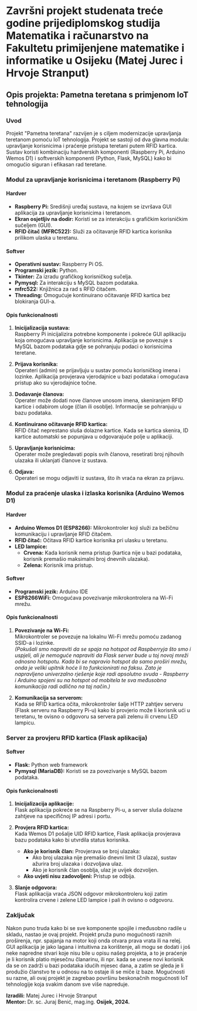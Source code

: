 # Završni projekt studenata treće godine prijediplomskog studija Matematika i računarstvo na Fakultetu primijenjene matematike i informatike u Osijeku (Matej Jurec i Hrvoje Stranput)

## **Opis projekta: Pametna teretana s primjenom IoT tehnologija**

### **Uvod**

Projekt "Pametna teretana" razvijen je s ciljem modernizacije upravljanja teretanom pomoću IoT tehnologija. Projekt se sastoji od dva glavna modula: upravljanje korisnicima i praćenje pristupa teretani putem RFID kartica. Sustav koristi kombinaciju hardverskih komponenti (Raspberry Pi, Arduino Wemos D1) i softverskih komponenti (Python, Flask, MySQL) kako bi omogućio siguran i efikasan rad teretane.

### **Modul za upravljanje korisnicima i teretanom (Raspberry Pi)**

#### **Hardver**
- **Raspberry Pi:** Središnji uređaj sustava, na kojem se izvršava GUI aplikacija za upravljanje korisnicima i teretanom.
- **Ekran osjetljiv na dodir:** Koristi se za interakciju s grafičkim korisničkim sučeljem (GUI).
- **RFID čitač (MFRC522):** Služi za očitavanje RFID kartica korisnika prilikom ulaska u teretanu.

#### **Softver**
- **Operativni sustav:** Raspberry Pi OS.
- **Programski jezik:** Python.
- **Tkinter:** Za izradu grafičkog korisničkog sučelja.
- **Pymysql:** Za interakciju s MySQL bazom podataka.
- **mfrc522:** Knjižnica za rad s RFID čitačem.
- **Threading:** Omogućuje kontinuirano očitavanje RFID kartica bez blokiranja GUI-a.

#### **Opis funkcionalnosti**

1. **Inicijalizacija sustava:**  
   Raspberry Pi inicijalizira potrebne komponente i pokreće GUI aplikaciju koja omogućava upravljanje korisnicima. Aplikacija se povezuje s MySQL bazom podataka gdje se pohranjuju podaci o korisnicima teretane.

2. **Prijava korisnika:**  
   Operateri (admin) se prijavljuju u sustav pomoću korisničkog imena i lozinke. Aplikacija provjerava vjerodajnice u bazi podataka i omogućava pristup ako su vjerodajnice točne.

3. **Dodavanje članova:**  
   Operater može dodati nove članove unosom imena, skeniranjem RFID kartice i odabirom uloge (član ili osoblje). Informacije se pohranjuju u bazu podataka.

4. **Kontinuirano očitavanje RFID kartica:**  
   RFID čitač neprestano sluša dolazne kartice. Kada se kartica skenira, ID kartice automatski se popunjava u odgovarajuće polje u aplikaciji.

5. **Upravljanje korisnicima:**  
   Operater može pregledavati popis svih članova, resetirati broj njihovih ulazaka ili uklanjati članove iz sustava.

6. **Odjava:**  
   Operateri se mogu odjaviti iz sustava, što ih vraća na ekran za prijavu.

### **Modul za praćenje ulaska i izlaska korisnika (Arduino Wemos D1)**

#### **Hardver**
- **Arduino Wemos D1 (ESP8266):** Mikrokontroler koji služi za bežičnu komunikaciju i upravljanje RFID čitačem.
- **RFID čitač:** Očitava RFID kartice korisnika pri ulasku u teretanu.
- **LED lampice:**  
  - **Crvena:** Kada korisnik nema pristup (kartica nije u bazi podataka, korisnik premašio maksimalni broj dnevnih ulazaka).
  - **Zelena:** Korisnik ima pristup.

#### **Softver**
- **Programski jezik:** Arduino IDE
- **ESP8266WiFi:** Omogućava povezivanje mikrokontrolera na Wi-Fi mrežu.

#### **Opis funkcionalnosti**

1. **Povezivanje na Wi-Fi:**  
   Mikrokontroler se povezuje na lokalnu Wi-Fi mrežu pomoću zadanog SSID-a i lozinke.  
   *(Pokušali smo napraviti da se spaja na hotspot od Raspberryja što smo i uspjeli, ali je nemoguće napraviti da Flask server bude u toj novoj mreži odnosno hotspotu. Kada bi se napravio hotspot da samo proširi mrežu, onda je veliki upitnik hoće li to funkcionirati na faksu. Zato je napravljeno univerzalno rješenje koje radi apsolutno svuda - Raspberry i Arduino spojeni su na hotspot od mobitela te sva međusobna komunikacija radi odlično na taj način.)*

2. **Komunikacija sa serverom:**  
   Kada se RFID kartica očita, mikrokontroler šalje HTTP zahtjev serveru (Flask serveru na Raspberry Pi-u) kako bi provjerio može li korisnik ući u teretanu, te ovisno o odgovoru sa servera pali zelenu ili crvenu LED lampicu.

### **Server za provjeru RFID kartica (Flask aplikacija)**

#### **Softver**
- **Flask:** Python web framework
- **Pymysql (MariaDB):** Koristi se za povezivanje s MySQL bazom podataka.

#### **Opis funkcionalnosti**

1. **Inicijalizacija aplikacije:**  
   Flask aplikacija pokreće se na Raspberry Pi-u, a server sluša dolazne zahtjeve na specifičnoj IP adresi i portu.

2. **Provjera RFID kartica:**  
   Kada Wemos D1 pošalje UID RFID kartice, Flask aplikacija provjerava bazu podataka kako bi utvrdila status korisnika.  
   - **Ako je korisnik član:** Provjerava se broj ulazaka:
     - Ako broj ulazaka nije premašio dnevni limit (3 ulaza), sustav ažurira broj ulazaka i dozvoljava ulaz.
     - Ako je korisnik član osoblja, ulaz je uvijek dozvoljen.
   - **Ako uvjeti nisu zadovoljeni:** Pristup se odbija.

3. **Slanje odgovora:**  
   Flask aplikacija vraća JSON odgovor mikrokontroleru koji zatim kontrolira crvene i zelene LED lampice i pali ih ovisno o odgovoru.

### **Zaključak**

Nakon puno truda kako bi se sve komponente spojile i međusobno radile u skladu, nastao je ovaj projekt. Projekt pruža puno mogućnosti raznih proširenja, npr. spajanja na motor koji onda otvara prava vrata ili na relej. GUI aplikacija je jako lagana i intuitivna za korištenje, ali mogu se dodati i još neke napredne stvari koje nisu bile u opisu našeg projekta, a to je praćenje je li korisnik platio mjesečnu članarinu, ili npr. kada se unese novi korisnik da se on zadrži u bazi podataka idućih mjesec dana, a zatim se gleda je li produžio članstvo te u odnosu na to ostaje ili se miče iz baze. Mogućnosti su razne, ali ovaj projekt je zagrebao površinu beskonačnih mogućnosti IoT tehnologije koja svakim danom sve više napreduje.

**Izradili:** Matej Jurec i Hrvoje Stranput  
**Mentor:** Dr. sc. Juraj Benić, mag.ing.
**Osijek, 2024.**
